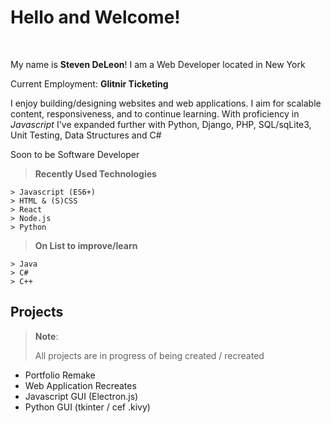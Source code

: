 Hello and Welcome!
===================
<br>
<p>
My name is <strong>Steven DeLeon</strong>! I am a Web Developer located in New York 
</p>
<p>
Current Employment: <strong>Glitnir Ticketing</strong>
</p>
<p>
I enjoy building/designing websites and web applications. I aim for scalable content, responsiveness, and to continue learning. With proficiency in <em>Javascript</em> I've expanded further with Python, Django, PHP, SQL/sqLite3, Unit Testing, Data Structures and C#
</p>
<p>
Soon to be Software Developer
</p>



> **Recently Used Technologies**
> 
```
> Javascript (ES6+) 
> HTML & (S)CSS
> React
> Node.js
> Python
```

> **On List to improve/learn**
```
> Java
> C#
> C++
```
Projects
--------------------
> **Note**:
>
> All projects are in progress of being created / recreated

- Portfolio Remake
- Web Application Recreates
- Javascript GUI (Electron.js)
- Python GUI (tkinter / cef .kivy)




<!--
**Stevendeleon/Stevendeleon** is a ✨ _special_ ✨ repository because its `README.md` (this file) appears on your GitHub profile.

Here are some ideas to get you started:

- 🔭 I’m currently working on ...
- 🌱 I’m currently learning ...
- 👯 I’m looking to collaborate on ...
- 🤔 I’m looking for help with ...
- 💬 Ask me about ...
- 📫 How to reach me: ...
- 😄 Pronouns: ...
- ⚡ Fun fact: ...



-->
